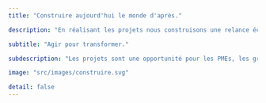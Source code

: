 ```yaml
---
title: "Construire aujourd'hui le monde d'après."

description: "En réalisant les projets nous construisons une relance économique responsable et résiliente dans la région AURA en utilisant les ressources et les compétences du territoire, en favorisant l’insertion professionnelle des jeunes diplômés."

subtitle: "Agir pour transformer."

subdescription: "Les projets sont une opportunité pour les PMEs, les grandes entreprises, l'enseignement, les jeunes diplômés et les plate-formes d'innovation d'expérimenter de nouveaux modes de collaboration."

image: "src/images/construire.svg"

detail: false
---
```

